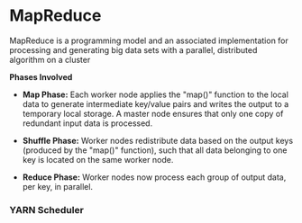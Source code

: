 # MapReduce

MapReduce is a programming model and an associated implementation for processing and generating big data sets with a parallel, distributed algorithm on a cluster

**Phases Involved**

- **Map Phase:** Each worker node applies the "map()" function to the local data to generate intermediate key/value pairs and writes the output to a temporary local storage. A master node ensures that only one copy of redundant input data is processed.

- **Shuffle Phase:** Worker nodes redistribute data based on the output keys (produced by the "map()" function), such that all data belonging to one key is located on the same worker node.

- **Reduce Phase:** Worker nodes now process each group of output data, per key, in parallel.

### YARN Scheduler

